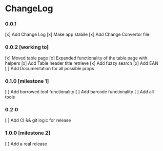 # ChangeLog

### 0.0.1

[x] Add Change Log
[x] Make app stabile
[x] Add Change Convertor file

### 0.0.2 [working to]
[x] Moved table page
[x] Expanded functionality of the table page with helpers
[x] Add Table header title retrieve
[x] Add fuzzy search
[x] Add EAN
[ ] Add Documentation for all possible props

### 0.1.0 [milestone 1]

[ ] Add borrowed tool functionality
[ ] Add barcode functionality
[ ] Add all tools

### 0.2.0

[ ] Add CI && git logic for release

### 1.0.0 [milestone 2]

[ ] Add a real release
